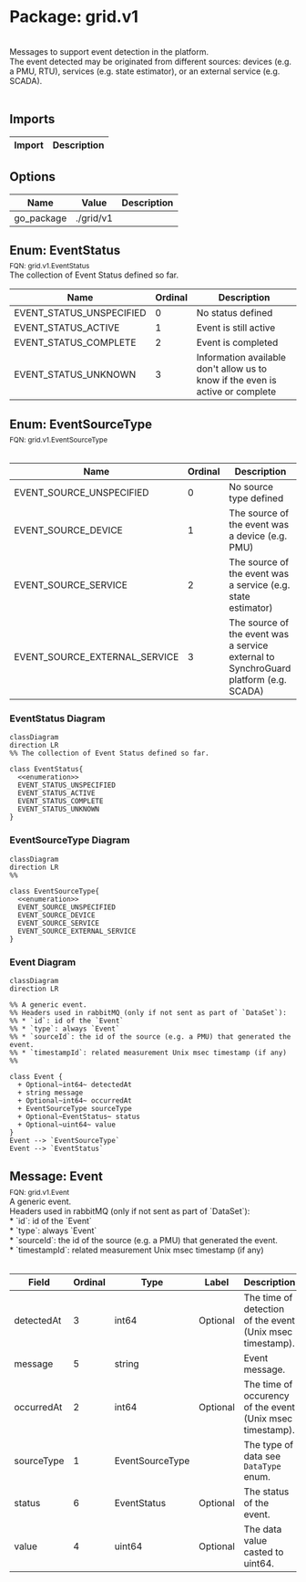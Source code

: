# Package: grid.v1

<div class="comment"><span><!-- markdownlint-disable --></span><br/><span>Messages to support event detection in the platform.</span><br/><span>The event detected may be originated from different sources: devices (e.g. a PMU, RTU), services (e.g. state estimator), or an external service (e.g. SCADA).</span><br/><span></span><br/></div>

## Imports

| Import | Description |
|--------|-------------|



## Options

| Name       | Value     | Description |
|------------|-----------|-------------|
| go_package | ./grid/v1 |             |



## Enum: EventStatus
<div style="font-size: 12px; margin-top: -10px;" class="fqn">FQN: grid.v1.EventStatus</div>

<div class="comment"><span>The collection of Event Status defined so far.</span><br/></div>

| Name                     | Ordinal | Description                                                                     |
|--------------------------|---------|---------------------------------------------------------------------------------|
| EVENT_STATUS_UNSPECIFIED | 0       | No status defined                                                               |
| EVENT_STATUS_ACTIVE      | 1       | Event is still active                                                           |
| EVENT_STATUS_COMPLETE    | 2       | Event is completed                                                              |
| EVENT_STATUS_UNKNOWN     | 3       | Information available don't allow us to know if the even is active or complete  |


## Enum: EventSourceType
<div style="font-size: 12px; margin-top: -10px;" class="fqn">FQN: grid.v1.EventSourceType</div>

<div class="comment"><span></span><br/></div>

| Name                          | Ordinal | Description                                                                           |
|-------------------------------|---------|---------------------------------------------------------------------------------------|
| EVENT_SOURCE_UNSPECIFIED      | 0       | No source type defined                                                                |
| EVENT_SOURCE_DEVICE           | 1       | The source of the event was a device (e.g. PMU)                                       |
| EVENT_SOURCE_SERVICE          | 2       | The source of the event was a service (e.g. state estimator)                          |
| EVENT_SOURCE_EXTERNAL_SERVICE | 3       | The source of the event was a service external to SynchroGuard platform (e.g. SCADA)  |



### EventStatus Diagram

```mermaid
classDiagram
direction LR
%% The collection of Event Status defined so far.

class EventStatus{
  <<enumeration>>
  EVENT_STATUS_UNSPECIFIED
  EVENT_STATUS_ACTIVE
  EVENT_STATUS_COMPLETE
  EVENT_STATUS_UNKNOWN
}
```
### EventSourceType Diagram

```mermaid
classDiagram
direction LR
%% 

class EventSourceType{
  <<enumeration>>
  EVENT_SOURCE_UNSPECIFIED
  EVENT_SOURCE_DEVICE
  EVENT_SOURCE_SERVICE
  EVENT_SOURCE_EXTERNAL_SERVICE
}
```
### Event Diagram

```mermaid
classDiagram
direction LR

%% A generic event.
%% Headers used in rabbitMQ (only if not sent as part of `DataSet`):
%% * `id`: id of the `Event`
%% * `type`: always `Event`
%% * `sourceId`: the id of the source (e.g. a PMU) that generated the event.
%% * `timestampId`: related measurement Unix msec timestamp (if any)
%% 

class Event {
  + Optional~int64~ detectedAt
  + string message
  + Optional~int64~ occurredAt
  + EventSourceType sourceType
  + Optional~EventStatus~ status
  + Optional~uint64~ value
}
Event --> `EventSourceType`
Event --> `EventStatus`

```

## Message: Event
<div style="font-size: 12px; margin-top: -10px;" class="fqn">FQN: grid.v1.Event</div>

<div class="comment"><span>A generic event.</span><br/><span>Headers used in rabbitMQ (only if not sent as part of `DataSet`):</span><br/><span>* `id`: id of the `Event`</span><br/><span>* `type`: always `Event`</span><br/><span>* `sourceId`: the id of the source (e.g. a PMU) that generated the event.</span><br/><span>* `timestampId`: related measurement Unix msec timestamp (if any)</span><br/><span></span><br/></div>

| Field      | Ordinal | Type            | Label    | Description                                                |
|------------|---------|-----------------|----------|------------------------------------------------------------|
| detectedAt | 3       | int64           | Optional | The time of detection of the event (Unix msec timestamp).  |
| message    | 5       | string          |          | Event message.                                             |
| occurredAt | 2       | int64           | Optional | The time of occurency of the event (Unix msec timestamp).  |
| sourceType | 1       | EventSourceType |          | The type of data see `DataType` enum.                      |
| status     | 6       | EventStatus     | Optional | The status of the event.                                   |
| value      | 4       | uint64          | Optional | The data value casted to uint64.                           |






<!-- Created by: Proto Diagram Tool -->
<!-- https://github.com/GoogleCloudPlatform/proto-gen-md-diagrams -->

